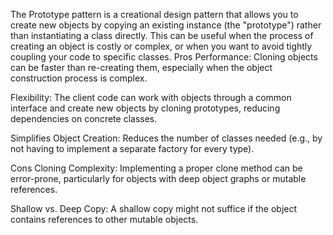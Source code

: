 The Prototype pattern is a creational design pattern that allows you to create new objects by copying an existing instance (the "prototype") rather than instantiating a class directly. This can be useful when the process of creating an object is costly or complex, or when you want to avoid tightly coupling your code to specific classes.
Pros
Performance:
Cloning objects can be faster than re-creating them, especially when the object construction process is complex.

Flexibility:
The client code can work with objects through a common interface and create new objects by cloning prototypes, reducing dependencies on concrete classes.

Simplifies Object Creation:
Reduces the number of classes needed (e.g., by not having to implement a separate factory for every type).

Cons
Cloning Complexity:
Implementing a proper clone method can be error-prone, particularly for objects with deep object graphs or mutable references.

Shallow vs. Deep Copy:
A shallow copy might not suffice if the object contains references to other mutable objects.